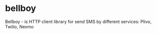# bellboy
Bellboy - is HTTP client library for send SMS by different services: Plivo, Twilio, Nexmo
